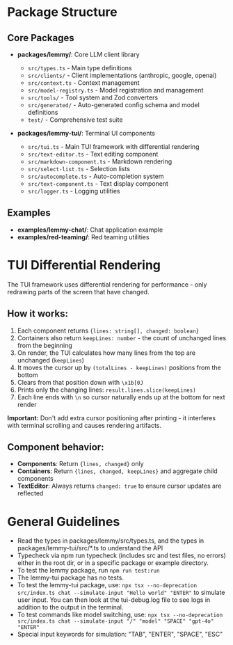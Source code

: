 # Package Structure

## Core Packages

- **packages/lemmy/**: Core LLM client library

   - `src/types.ts` - Main type definitions
   - `src/clients/` - Client implementations (anthropic, google, openai)
   - `src/context.ts` - Context management
   - `src/model-registry.ts` - Model registration and management
   - `src/tools/` - Tool system and Zod converters
   - `src/generated/` - Auto-generated config schema and model definitions
   - `test/` - Comprehensive test suite

- **packages/lemmy-tui/**: Terminal UI components
   - `src/tui.ts` - Main TUI framework with differential rendering
   - `src/text-editor.ts` - Text editing component
   - `src/markdown-component.ts` - Markdown rendering
   - `src/select-list.ts` - Selection lists
   - `src/autocomplete.ts` - Auto-completion system
   - `src/text-component.ts` - Text display component
   - `src/logger.ts` - Logging utilities

## Examples

- **examples/lemmy-chat/**: Chat application example
- **examples/red-teaming/**: Red teaming utilities

# TUI Differential Rendering

The TUI framework uses differential rendering for performance - only redrawing parts of the screen that have changed.

## How it works:

1. Each component returns `{lines: string[], changed: boolean}`
2. Containers also return `keepLines: number` - the count of unchanged lines from the beginning
3. On render, the TUI calculates how many lines from the top are unchanged (`keepLines`)
4. It moves the cursor up by `(totalLines - keepLines)` positions from the bottom
5. Clears from that position down with `\x1b[0J`
6. Prints only the changing lines: `result.lines.slice(keepLines)`
7. Each line ends with `\n` so cursor naturally ends up at the bottom for next render

**Important:** Don't add extra cursor positioning after printing - it interferes with terminal scrolling and causes rendering artifacts.

## Component behavior:

- **Components**: Return `{lines, changed}` only
- **Containers**: Return `{lines, changed, keepLines}` and aggregate child components
- **TextEditor**: Always returns `changed: true` to ensure cursor updates are reflected

# General Guidelines

- Read the types in packages/lemmy/src/types.ts, and the types in packages/lemmy-tui/src/\*.ts to understand the API
- Typecheck via npm run typecheck (includes src and test files, no errors) either in the root dir, or in a specific package or example directory.
- To test the lemmy package, run `npm run test:run`
- The lemmy-tui package has no tests.
- To test the lemmy-tui package, use: `npx tsx --no-deprecation src/index.ts chat --simulate-input "Hello world" "ENTER"` to simulate user input. You can then look at the tui-debug.log file to see logs in addition to the output in the terminal.
- To test commands like model switching, use: `npx tsx --no-deprecation src/index.ts chat --simulate-input "/" "model" "SPACE" "gpt-4o" "ENTER"`
- Special input keywords for simulation: "TAB", "ENTER", "SPACE", "ESC"
